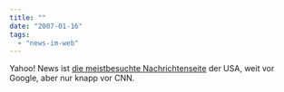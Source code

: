 ```yaml
---
title: ""
date: "2007-01-16"
tags: 
  - "news-im-web"
---
```


Yahoo! News ist [die meistbesuchte Nachrichtenseite](http://www.cyberjournalist.net/news/003977.php "Top news sites for November 2006 - CyberJournalist.net - Online News Association - Top News Sites") der USA, weit vor Google, aber nur knapp vor CNN.
